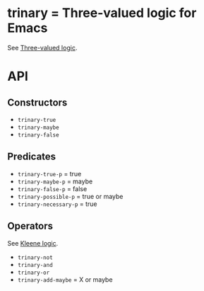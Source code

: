 # trinary = Three-valued logic for Emacs

See [Three-valued logic](https://en.wikipedia.org/wiki/Three-valued_logic).

# API

## Constructors

* `trinary-true`
* `trinary-maybe`
* `trinary-false`

## Predicates

* `trinary-true-p` = true
* `trinary-maybe-p` = maybe
* `trinary-false-p` = false
* `trinary-possible-p` = true or maybe
* `trinary-necessary-p` = true

## Operators

See [Kleene logic](https://en.wikipedia.org/wiki/Three-valued_logic#Kleene_and_Priest_logics).

* `trinary-not`
* `trinary-and`
* `trinary-or`
* `trinary-add-maybe` = X or maybe
